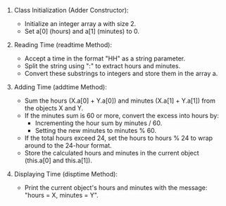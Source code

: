 1. Class Initialization (Adder Constructor):
   - Initialize an integer array a with size 2.
   - Set a[0] (hours) and a[1] (minutes) to 0.

2. Reading Time (readtime Method):
   - Accept a time in the format "HH" as a string parameter.
   - Split the string using ":" to extract hours and minutes.
   - Convert these substrings to integers and store them in the array a.

3. Adding Time (addtime Method):
   - Sum the hours (X.a[0] + Y.a[0]) and minutes (X.a[1] + Y.a[1]) from the objects X and Y.
   - If the minutes sum is 60 or more, convert the excess into hours by:
       - Incrementing the hour sum by minutes / 60.
       - Setting the new minutes to minutes % 60.
   - If the total hours exceed 24, set the hours to hours % 24 to wrap around to the 24-hour format.
   - Store the calculated hours and minutes in the current object (this.a[0] and this.a[1]).

4. Displaying Time (disptime Method):
   - Print the current object's hours and minutes with the message: "hours = X, minutes = Y".
